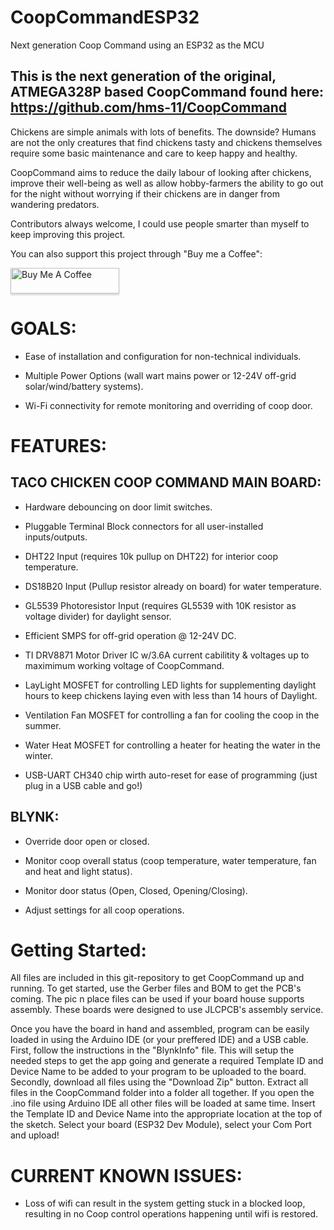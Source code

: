 # CoopCommandESP32
Next generation Coop Command using an ESP32 as the MCU
## This is the next generation of the original, ATMEGA328P based CoopCommand found here: https://github.com/hms-11/CoopCommand

Chickens are simple animals with lots of benefits. The downside? Humans are not the only creatures that find chickens tasty and chickens themselves require some basic maintenance and care to keep happy and healthy. 

CoopCommand aims to reduce the daily labour of looking after chickens, improve their well-being as well as allow hobby-farmers the ability to go out for the night without worrying if their chickens are in danger from wandering predators. 

Contributors always welcome, I could use people smarter than myself to keep improving this project. 

You can also support this project through "Buy me a Coffee": 

<a href="https://www.buymeacoffee.com/AutoHobbyFarm" target="_blank"><img src="https://www.buymeacoffee.com/assets/img/custom_images/orange_img.png" alt="Buy Me A Coffee" style="height: 41px !important;width: 174px !important;box-shadow: 0px 3px 2px 0px rgba(190, 190, 190, 0.5) !important;-webkit-box-shadow: 0px 3px 2px 0px rgba(190, 190, 190, 0.5) !important;" ></a>


# GOALS:

- Ease of installation and configuration for non-technical individuals. 

- Multiple Power Options (wall wart mains power or 12-24V off-grid solar/wind/battery systems).

- Wi-Fi connectivity for remote monitoring and overriding of coop door.


# FEATURES:

## TACO CHICKEN COOP COMMAND MAIN BOARD:

- Hardware debouncing on door limit switches.

- Pluggable Terminal Block connectors for all user-installed inputs/outputs.

- DHT22 Input (requires 10k pullup on DHT22) for interior coop temperature.

- DS18B20 Input (Pullup resistor already on board) for water temperature.

- GL5539 Photoresistor Input (requires GL5539 with 10K resistor as voltage divider) for daylight sensor.

- Efficient SMPS for off-grid operation @ 12-24V DC.

- TI DRV8871 Motor Driver IC w/3.6A current cabilitity & voltages up to maximimum working voltage of CoopCommand.

- LayLight MOSFET for controlling LED lights for supplementing daylight hours to keep chickens laying even with less than 14 hours of Daylight.

- Ventilation Fan MOSFET for controlling a fan for cooling the coop in the summer.

- Water Heat MOSFET for controlling a heater for heating the water in the winter. 

- USB-UART CH340 chip wirth auto-reset for ease of programming (just plug in a USB cable and go!)



## BLYNK:

- Override door open or closed.

- Monitor coop overall status (coop temperature, water temperature, fan and heat and light status).

- Monitor door status (Open, Closed, Opening/Closing).

- Adjust settings for all coop operations.

# Getting Started:

All files are included in this git-repository to get CoopCommand up and running. To get started, use the Gerber files and BOM to get the PCB's coming. The pic n place files can be used if your board house supports assembly. These boards were designed to use JLCPCB's assembly service. 

Once you have the board in hand and assembled, program can be easily loaded in using the Arduino IDE (or your preffered IDE) and a USB cable.
First, follow the instructions in the "BlynkInfo" file. This will setup the needed steps to get the app going and generate a required Template ID and Device Name to be added to your program to be uploaded to the board.
Secondly, download all files using the "Download Zip" button. Extract all files in the CoopCommand folder into a folder all together. If you open the .ino file using Arduino IDE all other files will be loaded at same time. Insert the Template ID and Device Name into the appropriate location at the top of the sketch.  Select your board (ESP32 Dev Module), select your Com Port and upload!

 

# CURRENT KNOWN ISSUES:

- Loss of wifi can result in the system getting stuck in a blocked loop, resulting in no Coop control operations happening until wifi is restored.   

